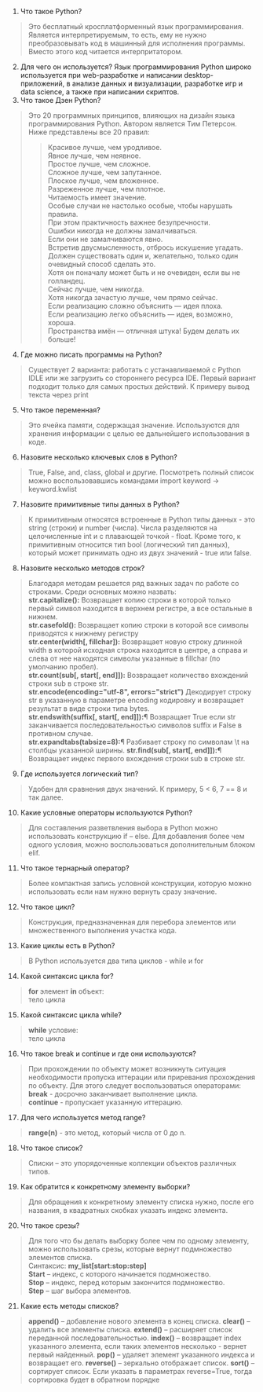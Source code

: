 1. Что такое Python?
> Это бесплатный кросплатформенный язык программирования. Является интерпретируемым, то есть, ему не нужно преобразовывать код в машинный для исполнения программы. Вместо этого код читается интерпритатором.
2. Для чего он используется?
Язык программирования Python широко используется при web-разработке и написании desktop-приложений, в анализе данных и визуализации, разработке игр и data science, а также при написании скриптов.
3. Что такое Дзен Python?
> Это 20 программных принципов, влияющих на дизайн языка программирования Python. Автором является Тим Петерсон. Ниже представлены все 20 правил:
>> Красивое лучше, чем уродливое.  
>> Явное лучше, чем неявное.  
>> Простое лучше, чем сложное.  
>> Сложное лучше, чем запутанное.  
>> Плоское лучше, чем вложенное.  
>> Разреженное лучше, чем плотное.  
>> Читаемость имеет значение.  
>> Особые случаи не настолько особые, чтобы нарушать правила.  
>> При этом практичность важнее безупречности.  
>> Ошибки никогда не должны замалчиваться.  
>> Если они не замалчиваются явно.  
>> Встретив двусмысленность, отбрось искушение угадать.  
>> Должен существовать один и, желательно, только один очевидный способ сделать это.  
>> Хотя он поначалу может быть и не очевиден, если вы не голландец.  
>> Сейчас лучше, чем никогда.  
>> Хотя никогда зачастую лучше, чем прямо сейчас.  
>> Если реализацию сложно объяснить — идея плоха.  
>> Если реализацию легко объяснить — идея, возможно, хороша.  
>> Пространства имён — отличная штука! Будем делать их больше!  
4. Где можно писать программы на Python?
> Существует 2 варианта: работать с устанавливаемой с Python IDLE или же загрузить со стороннего ресурса IDE. Первый вариант подходит только для самых простых действий. К примеру вывод текста через print
5. Что такое переменная?
> Это ячейка памяти, содержащая значение. Используются для хранения информации с целью ее дальнейшего использования в коде.
6. Назовите несколько ключевых слов в Python?
> True, False, and, class, global и другие. Посмотреть полный список можно воспользовавшись командами import keyword -> keyword.kwlist
7. Назовите примитивные типы данных в Python?
> К примитивным относятся встроенные в Python типы данных - это string (строки) и number (числа). Числа разделяются на целочисленные int и с плавающей точкой - float. Кроме того, к примитивным относится тип bool (логический тип данных), который может принимать одно из двух значений - true или false.
8. Назовите несколько методов строк?
> Благодаря методам решается ряд важных задач по работе со строками. Среди основных можно назвать:  
> **str.capitalize():**
> Возвращает копию строки в которой только первый символ находится в верхнем регистре, а все остальные в нижнем.  
> **str.casefold():**
> Возвращает копию строки в которой все символы приводятся к нижнему регистру  
> **str.center(width[, fillchar]):**
> Возвращает новую строку длинной width в которой исходная строка находится в центре, а справа и слева от нее находятся символы указанные в fillchar (по умолчанию пробел).  
> **str.count(sub[, start[, end]]):**
> Возвращает количество вхождений строки sub в строке str.  
> **str.encode(encoding="utf-8", errors="strict")**
> Декодирует строку str в указанную в параметре encoding кодировку и возвращает результат в виде строки типа bytes.  
> **str.endswith(suffix[, start[, end]]):**¶
> Возвращает True если str заканчивается последовательностью символов suffix и False в противном случае.  
> **str.expandtabs(tabsize=8):**¶
>Разбивает строку по символам \t на столбцы указанной ширины.
> **str.find(sub[, start[, end]]):**¶
> Возвращает индекс первого вхождения строки sub в строке str.
9. Где используется логический тип?
> Удобен для сравнения двух значений. К примеру, 5 < 6, 7 == 8 и так далее.
10. Какие условные операторы используются Python?
> Для составления разветвления выбора в Python можно использовать конструкцию if –
else. Для добавления более чем одного условия, можно воспользоваться дополнительным
блоком elif.
11. Что такое тернарный оператор?
> Более компактная запись условной конструкции, которую можно использовать если нам нужно вернуть сразу значение.  
12. Что такое цикл?
> Конструкция, предназначенная для перебора элементов или множественного выполнения участка кода.  
13. Какие циклы есть в Python?
> В Python используется два типа циклов - while и for
14. Какой синтаксис цикла for?
> **for** элемент **in** объект:  
> тело цикла
15. Какой синтаксис цикла while?
> **while** условие:  
> тело цикла
16. Что такое break и continue и где они используются?
> При прохождении по объекту может возникнуть ситуация необходимости пропуска иттерации или приревания прохождения по объекту. Для этого следует воспользоваться операторами:  
> **break** - досрочно заканчивает выполнение цикла.  
> **continue** - пропускает указанную иттерацию.
17. Для чего используется метод range?
> **range(n)** - это метод, который числа от 0 до n. 
18. Что такое список?
> Списки – это упорядоченные коллекции объектов различных типов.
19. Как обратится к конкретному элементу выборки?
> Для обращения к конкретному элементу списка нужно, после его названия, в квадратных
скобках указать индекс элемента.
20. Что такое срезы?
> Для того что бы делать выборку более чем по одному элементу, можно использовать срезы, которые
вернут подмножество элементов списка.  
> Синтаксис: **my_list[start:stop:step]**  
> **Start** – индекс, с которого начинается подмножество.  
> **Stop** – индекс, перед которым закончится подмножество.  
> **Step** – шаг выбора элементов.  
21. Какие есть методы списков?
> **append()** – добавление нового элемента в конец списка.
> **clear()** – удалить все элементы списка.
> **extend()** – расширяет список переданной последовательностью.
> **index()** – возвращает index указанного элемента, если таких элементов несколько - вернет первый найденный.
> **pop()** – удаляет элемент указанного индекса и возвращает его.
> **reverse()** – зеркально отображает список.
> **sort()** – сортирует список. Если указать в параметрах reverse=True, тогда сортировка будет в обратном порядке
